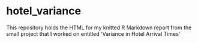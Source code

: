 # hotel_variance
This repository holds the HTML for my knitted R Markdown report from the small project that I worked on entitled 'Variance in Hotel Arrival Times'
